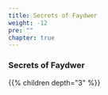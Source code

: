 ```yaml
---
title: Secrets of Faydwer
weight: -12
pre: ""
chapter: true
---
```


### Secrets of Faydwer

{{% children depth="3" %}}